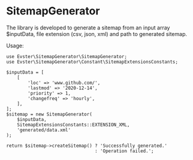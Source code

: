 # SitemapGenerator

The library is developed to generate a sitemap from an input array $inputData, file extension (csv, json, xml)
and path to generated sitemap.

Usage:
<br>

```
use Evster\SitemapGenerator\SitemapGenerator;
use Evster\SitemapGenerator\Constant\SitemapExtensionsConstants;

$inputData = [
    [
        'loc' => 'www.github.com/',
        'lastmod' => '2020-12-14',
        'priority' => 1,
        'changefreq' => 'hourly',  
    ],
];
$sitemap = new SitemapGenerator(
    $inputData,
    SitemapExtensionsConstants::EXTENSION_XML,
    'generated/data.xml'
);

return $sitemap->createSitemap() ? 'Successfully generated.' 
                                 : 'Operation failed.';

```
